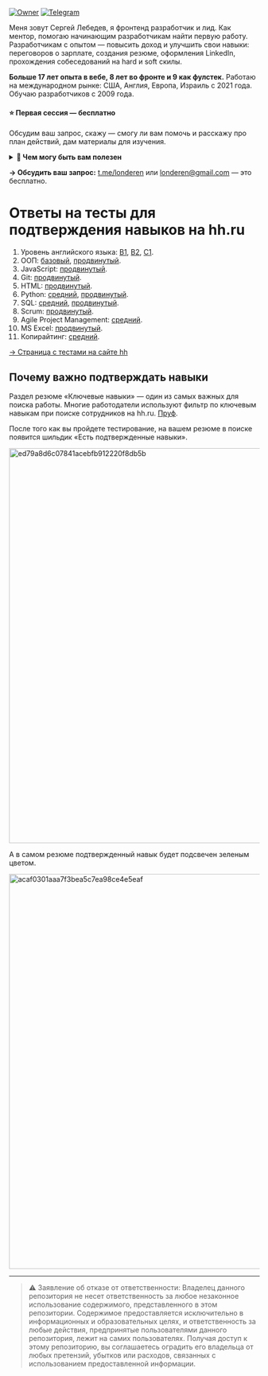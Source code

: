 [![Owner](https://img.shields.io/badge/owner-londeren-green)](https://github.com/londeren)
[![Telegram](https://badgen.net/badge/icon/telegram/cyan?icon=telegram&label)](https://t.me/just_solve_it)

Меня зовут Сергей Лебедев, я фронтенд разработчик и лид. Как ментор, помогаю начинающим разработчикам найти первую работу. Разработчикам с опытом — повысить доход и улучшить свои навыки: переговоров о зарплате, создания резюме, оформления LinkedIn, прохождения собеседований на hard и soft скилы.

**Больше 17 лет опыта в вебе, 8 лет во фронте и 9 как фулстек.** Работаю на международном рынке: США, Англия, Европа, Израиль с 2021 года. Обучаю разработчиков с 2009 года.

#### ⭐️ Первая сессия — бесплатно

Обсудим ваш запрос, скажу — смогу ли вам помочь и расскажу про план действий, дам материалы для изучения.

<details>
  <summary><strong>📌 Чем могу быть вам полезен</strong></summary>

<h4>1️⃣ Сильное резюме и сопроводительное — вас станут чаще звать на собесы</h4>

<p>Оценю ваш опыт и достижения, помогу структурировать и оформить резюме, оптимизировать его под конкретные вакансии. Помогу написать сопроводительные письма, чтобы привлечь внимание работодателей.</p>

<a href="https://teletype.in/@just_solve_it/strong-resume" target="_blank">Подробнее →</a>

<h4>2️⃣ Поиск лучшей работы, повышение грейда: Junior → Middle → Senior — больше денег и плюшек</h4>

<p>Почти наверняка вы уже можете получать больше денег с вашими текущими знаниями и опытом. Оценим вашу текущую ситуацию и опыт и разработаю для перехода на следующий уровень. Дам советы по поиску работы, улучшению резюме и сопроводительных писем, поддержу в переговорах о повышении.</p>

<a href="https://teletype.in/@just_solve_it/level-up" target="_blank">Подробнее →</a>


<h4>3️⃣ Успешные переговоры о зарплате (и на текущем месте тоже) — увеличу сумму или верну все деньги</h4>

<p>Разработаем стратегию переговоров, проведем ролевые игры для практики. Поддержу на всех этапах переговоров.</p>

<p><i>Если у меня не получится вам помочь — верну 100% предоплаты.</i></p>

<a href="https://teletype.in/@just_solve_it/negotiation" target="_blank">Подробнее →</a>

<h4>4️⃣ Собеседования и мок-интервью</h4>

<p>Подготовлю вас к техническим и поведенческим вопросам: будут только реальные вопросы с реальных собесов, попрактикуем live coding, дам советы по поведенческим вопросам. Проведу пробные интервью с детальным разбором и обратной связью, помогу улучшить ваши ответы.</p>

<p><i>Я регулярно прохожу собесы, в основном на западном рынке, чтобы всегда быть в курсе актуальных требований и предложений на рынке.</i></p>

<a href="https://teletype.in/@just_solve_it/interview" target="_blank">Подробнее →</a>

</details>

**→ Обсудить ваш запрос:** [t.me/londeren](https://t.me/londeren) или [londeren@gmail.com](mailto:londeren@gmail.com) — это бесплатно.

# Ответы на тесты для подтверждения навыков на hh.ru

1. Уровень английского языка: [B1](english/b1.md), [B2](english/b2.md), [C1](english/c1.md).
2. ООП: [базовый](oop/basic.md), [продвинутый](oop/advanced.md). 
3. JavaScript: [продвинутый](javascript/advanced.md).
4. Git: [продвинутый](git/advanced.md).
5. HTML: [продвинутый](html/advanced.md).
6. Python: [средний](python/intermediate.md), [продвинутый](python/advanced.md).
7. SQL: [средний](sql/intermediate.md), [продвинутый](sql/advanced.md).
8. Scrum: [продвинутый](scrum/advanced.md).
9. Agile Project Management: [средний](agile-project-management/intermediate.md).
10. MS Excel: [продвинутый](ms-excel/advanced.md).
11. Копирайтинг: [средний](copywriting/intermediate.md).

[→ Страница с тестами на сайте hh](https://hh.ru/applicant/skill_verifications/methods)

## Почему важно подтверждать навыки

Раздел резюме «Ключевые навыки» — один из самых важных для поиска работы. Многие работодатели используют фильтр по ключевым навыкам при поиске сотрудников на hh.ru. [Пруф](https://feedback.hh.ru/knowledge-base/article/7110). 

После того как вы пройдете тестирование, на вашем резюме в поиске появится шильдик «Есть подтвержденные навыки».

<img width="794" alt="ed79a8d6c07841acebfb912220f8db5b" src="https://github.com/user-attachments/assets/5c817e99-4049-4fe5-9d7b-f17ffcd42a98">

А в самом резюме подтвержденный навык будет подсвечен зеленым цветом.

<img width="794" alt="acaf0301aaa7f3bea5c7ea98ce4e5eaf" src="https://github.com/user-attachments/assets/2c7db6e4-975c-45f0-85d1-2e394d46cf4b">

---

> ⚠️ Заявление об отказе от ответственности: Владелец данного репозитория не несет ответственность за любое незаконное использование содержимого, представленного в этом репозитории. Содержимое предоставляется исключительно в информационных и образовательных целях, и ответственность за любые действия, предпринятые пользователями данного репозитория, лежит на самих пользователях. Получая доступ к этому репозиторию, вы соглашаетесь оградить его владельца от любых претензий, убытков или расходов, связанных с использованием предоставленной информации.

